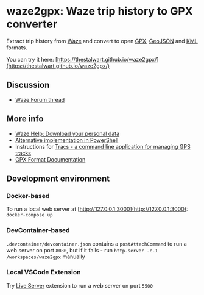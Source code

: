 # waze2gpx: Waze trip history to GPX converter

Extract trip history from [Waze](https://www.waze.com/company)
and convert to open [GPX](https://en.wikipedia.org/wiki/GPS_Exchange_Format), [GeoJSON](https://en.wikipedia.org/wiki/GeoJSON) and [KML](https://en.wikipedia.org/wiki/Keyhole_Markup_Language) formats.

You can try it here: [https://thestalwart.github.io/waze2gpx/](https://thestalwart.github.io/waze2gpx/)

## Discussion

- [Waze Forum thread](https://www.waze.com/forum/viewtopic.php?t=412187)

## More info

- [Waze Help: Download your personal data](https://support.google.com/waze/answer/9002354)
- [Alternative implementation in PowerShell](https://www.waze.com/forum/viewtopic.php?t=261936)
- Instructions for [Tracs - a command line application for managing GPS tracks](https://tracs.readthedocs.io/en/latest/waze/)
- [GPX Format Documentation](https://www.topografix.com/gpx.asp)

## Development environment

### Docker-based

To run a local web server at [http://127.0.0.1:3000](http://127.0.0.1:3000): `docker-compose up`

### DevContainer-based

`.devcontainer/devcontainer.json` contains a `postAttachCommand` to run a web server on port `8080`, but if it fails - run `http-server -c-1 /workspaces/waze2gpx` manually

### Local VSCode Extension

Try [Live Server](https://marketplace.visualstudio.com/items?itemName=ritwickdey.LiveServer) extension to run a web server on port `5500`
